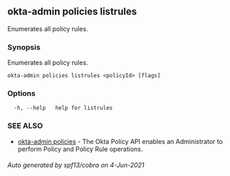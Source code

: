## okta-admin policies listrules

Enumerates all policy rules.

### Synopsis

Enumerates all policy rules.

```
okta-admin policies listrules <policyId> [flags]
```

### Options

```
  -h, --help   help for listrules
```

### SEE ALSO

* [okta-admin policies](okta-admin_policies.md)	 - The Okta Policy API enables an Administrator to perform Policy and Policy Rule operations.

###### Auto generated by spf13/cobra on 4-Jun-2021
